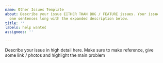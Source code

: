 ```yaml
---
name: Other Issues Template
about: Describe your issue EITHER THAN BUG / FEATURE issues. Your issue should be
  one sentences long with the expanded description below.
title: ''
labels: help wanted
assignees: ''

---
```


Describe your issue in high detail here. Make sure to make reference, give some link / photos and highlight the main problem
